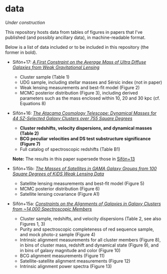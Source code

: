 # data

*Under construction*

This repository hosts data from tables of figures in papers that I've published (and possibly ancillary data), in machine-readable format.

Below is a list of data included or to be included in this repository (the former in bold).

 * Sifón+17: [*A First Constraint on the Average Mass of Ultra Diffuse Galaxies from Weak Gravitational Lensing*](http://adsabs.harvard.edu/abs/2017arXiv170407847S)
   * Cluster sample (Table 1)
   * UDG sample, including stellar masses and Sérsic index (not in paper)
   * Weak lensing measurements and best-fit model (Figure 2)
   * MCMC posterior distribution (Figure 3), including derived parameters such as the mass enclosed within 10, 20 and 30 kpc (cf. Equations 8)

 * Sifón+16: [*The Atacama Cosmology Telescope: Dynamical Masses for 44 SZ-Selected Galaxy Clusters over 755 Square Degrees*](http://adsabs.harvard.edu/abs/2016MNRAS.461..248S)
   * **Cluster redshifts, velocity dispersions, and dynamical masses (Table 2)**
   * **BCG peculiar velocities and DS test substructure significance (Figure 7)**
   * Full catalog of spectroscopic redshifts (Table B1)
   
   **Note:** The results in this paper supersede those in [Sifón+13](https://adsabs.harvard.edu/abs/2013ApJ...772...25S)

 * Sifón+15b: [*The Masses of Satellites in GAMA Galaxy Groups from 100 Square Degrees of KiDS Weak Lensing Data*](https://adsabs.harvard.edu/abs/2015MNRAS.454.3938S)
   * Satellite lensing measurements and best-fit model (Figure 5)
   * MCMC posterior distribution (Figure 6)
   * Satellite lensing covariance (Figure A1)

 * Sifón+15a: [*Constraints on the Alignments of Galaxies in Galaxy Clusters from ~14,000 Spectroscopic Members*](https://adsabs.harvard.edu/abs/2015A&A...575A..48S)
   * Cluster sample, redshifts, and velocity dispersions (Table 2, see also Figures 1, 3)
   * Purity and spectroscopic completeness of red sequence sample, and mock photo-z sample (Figure 4)
   * Intrinsic alignment measurements for all cluster members (Figure 8), in bins of cluster mass, redshift and dynamical state (Figure 9), and in bins of galaxy magnitude and color (Figure 10) 
   * BCG alignment measurements (Figure 11)
   * Satellite-satellite alignment measurements (Figure 12)
   * Intrinsic alignment power spectra (Figure 13)
